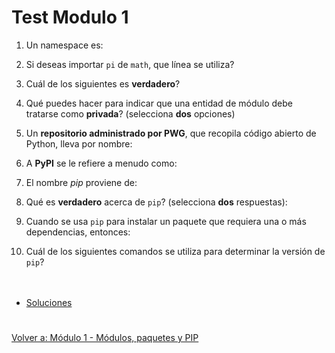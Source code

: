 # **Test Modulo 1**  

1. Un namespace es: 

2. Si deseas importar ```pi``` de ```math```, que línea se utiliza?  

3. Cuál de los siguientes es **verdadero**?  

4. Qué puedes hacer para indicar que una entidad de módulo debe tratarse como **privada**? (selecciona **dos** opciones)  

5. Un **repositorio administrado por PWG**, que recopila código abierto de Python, lleva por nombre:  

6. A **PyPI** se le refiere a menudo como:  

7. El nombre *pip* proviene de:  

8. Qué es **verdadero** acerca de ```pip```? (selecciona **dos** respuestas):  

9. Cuando se usa ```pip``` para instalar un paquete que requiera una o más dependencias, entonces:  

10. Cuál de los siguientes comandos se utiliza para determinar la versión de ```pip```?  
<br></br>  
- [Soluciones](soltest_mod1.md)
#  
[Volver a: Módulo 1 - Módulos, paquetes y PIP](../README.md)